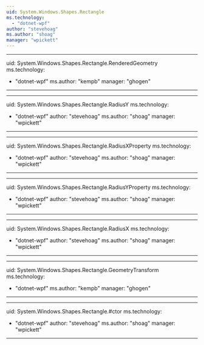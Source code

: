 ```yaml
---
uid: System.Windows.Shapes.Rectangle
ms.technology: 
  - "dotnet-wpf"
author: "stevehoag"
ms.author: "shoag"
manager: "wpickett"
---
```


---
uid: System.Windows.Shapes.Rectangle.RenderedGeometry
ms.technology: 
  - "dotnet-wpf"
ms.author: "kempb"
manager: "ghogen"
---

---
uid: System.Windows.Shapes.Rectangle.RadiusY
ms.technology: 
  - "dotnet-wpf"
author: "stevehoag"
ms.author: "shoag"
manager: "wpickett"
---

---
uid: System.Windows.Shapes.Rectangle.RadiusXProperty
ms.technology: 
  - "dotnet-wpf"
author: "stevehoag"
ms.author: "shoag"
manager: "wpickett"
---

---
uid: System.Windows.Shapes.Rectangle.RadiusYProperty
ms.technology: 
  - "dotnet-wpf"
author: "stevehoag"
ms.author: "shoag"
manager: "wpickett"
---

---
uid: System.Windows.Shapes.Rectangle.RadiusX
ms.technology: 
  - "dotnet-wpf"
author: "stevehoag"
ms.author: "shoag"
manager: "wpickett"
---

---
uid: System.Windows.Shapes.Rectangle.GeometryTransform
ms.technology: 
  - "dotnet-wpf"
ms.author: "kempb"
manager: "ghogen"
---

---
uid: System.Windows.Shapes.Rectangle.#ctor
ms.technology: 
  - "dotnet-wpf"
author: "stevehoag"
ms.author: "shoag"
manager: "wpickett"
---
